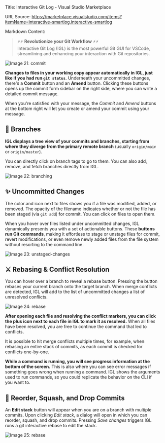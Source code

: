 Title: Interactive Git Log - Visual Studio Marketplace

URL Source: https://marketplace.visualstudio.com/items?itemName=interactive-smartlog.interactive-smartlog

Markdown Content:
> ⚡⚡ **Revolutionize your Git Workflow** ⚡⚡  
> Interactive Git Log (IGL) is the most powerful Git GUI for VSCode, streamlining and enhancing your interaction with Git repositories.

![Image 21: commit](https://www.interactive-git-log.com/img/commit.gif)

**Changes to files in your working copy appear automatically in IGL, just like if you had run `git status`.** Underneath your uncommitted changes, there's a **Commit** button and an **Amend** button. Clicking these buttons opens up the commit form sidebar on the right side, where you can write a detailed commit message.

When you're satisfied with your message, the _Commit_ and _Amend_ buttons at the bottom right will let you create or amend your commit using your message.

🌳 Branches
-----------

**IGL displays a tree view of your commits and branches, starting from where they diverge from the primary remote branch** (usually `origin/main` or `origin/master`).

You can directly click on branch tags to go to them. You can also add, remove, and fetch branches directly from IGL.

![Image 22: branching](https://www.interactive-git-log.com/img/branching.gif)

✨ Uncommitted Changes
---------------------

The color and icon next to files shows you if a file was modified, added, or removed. The opacity of the filename indicates whether or not the file has been staged (via `git add`) for commit. You can click on files to open them.

When you hover over files listed under uncommitted changes, IGL dynamically presents you with a set of actionable buttons. These **buttons run Git commands**, making it effortless to stage or unstage files for commit, revert modifications, or even remove newly added files from the file system without resorting to the command line.

![Image 23: unstaged-changes](https://www.interactive-git-log.com/img/unstaged-changes.gif)

⚔️ Rebasing & Conflict Resolution
---------------------------------

You can hover over a branch to reveal a rebase button. Pressing the button rebases your current branch onto the target branch. When merge conflicts are detected, IGL will add to the list of uncommitted changes a list of unresolved conflicts.

![Image 24: rebase](https://www.interactive-git-log.com/img/rebase.gif)

**After opening each file and resolving the conflict markers, you can click the plus icon next to each file in IGL to mark it as resolved.** When all files have been resolved, you are free to continue the command that led to conflicts.

It is possible to hit merge conflicts multiple times, for example, when rebasing an entire stack of commits, as each commit is checked for conflicts one-by-one.

**While a command is running, you will see progress information at the bottom of the screen.** This is also where you can see error messages if something goes wrong when running a command. IGL shows the arguments used to run commands, so you could replicate the behavior on the CLI if you want to.

🔧 Reorder, Squash, and Drop Commits
------------------------------------

An **Edit stack** button will appear when you are on a branch with multiple commits. Upon clicking _Edit stack_, a dialog will open in which you can reorder, squash, and drop commits. Pressing _Save changes_ triggers IGL runs a git interactive rebase to edit the stack.

![Image 25: rebase](https://www.interactive-git-log.com/img/interactive-rebase.gif)
